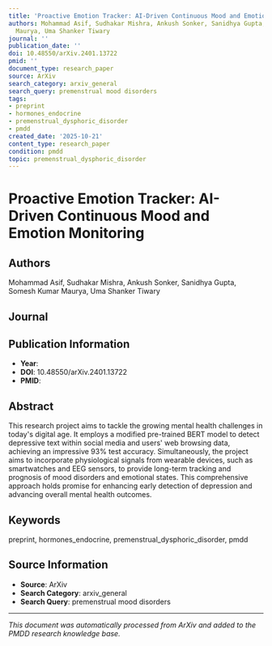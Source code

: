 ```yaml
---
title: 'Proactive Emotion Tracker: AI-Driven Continuous Mood and Emotion Monitoring'
authors: Mohammad Asif, Sudhakar Mishra, Ankush Sonker, Sanidhya Gupta, Somesh Kumar
  Maurya, Uma Shanker Tiwary
journal: ''
publication_date: ''
doi: 10.48550/arXiv.2401.13722
pmid: ''
document_type: research_paper
source: ArXiv
search_category: arxiv_general
search_query: premenstrual mood disorders
tags:
- preprint
- hormones_endocrine
- premenstrual_dysphoric_disorder
- pmdd
created_date: '2025-10-21'
content_type: research_paper
condition: pmdd
topic: premenstrual_dysphoric_disorder
---
```


# Proactive Emotion Tracker: AI-Driven Continuous Mood and Emotion Monitoring

## Authors
Mohammad Asif, Sudhakar Mishra, Ankush Sonker, Sanidhya Gupta, Somesh Kumar Maurya, Uma Shanker Tiwary

## Journal


## Publication Information
- **Year**: 
- **DOI**: 10.48550/arXiv.2401.13722
- **PMID**: 

## Abstract
This research project aims to tackle the growing mental health challenges in today's digital age. It employs a modified pre-trained BERT model to detect depressive text within social media and users' web browsing data, achieving an impressive 93% test accuracy. Simultaneously, the project aims to incorporate physiological signals from wearable devices, such as smartwatches and EEG sensors, to provide long-term tracking and prognosis of mood disorders and emotional states. This comprehensive approach holds promise for enhancing early detection of depression and advancing overall mental health outcomes.

## Keywords
preprint, hormones_endocrine, premenstrual_dysphoric_disorder, pmdd

## Source Information
- **Source**: ArXiv
- **Search Category**: arxiv_general
- **Search Query**: premenstrual mood disorders

---
*This document was automatically processed from ArXiv and added to the PMDD research knowledge base.*
